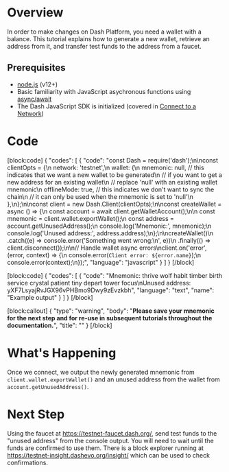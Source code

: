 # Overview

In order to make changes on Dash Platform, you need a wallet with a balance. This tutorial explains how to generate a new wallet, retrieve an address from it, and transfer test funds to the address from a faucet.

## Prerequisites
- [node.js](https://nodejs.org/en/) (v12+)
- Basic familiarity with JavaScript asychronous functions using [async/await](https://developer.mozilla.org/en-US/docs/Learn/JavaScript/Asynchronous/Async_await)
- The Dash JavaScript SDK is initialized (covered in [Connect to a Network](tutorial-connecting-to-testnet))

# Code
[block:code]
{
  "codes": [
    {
      "code": "const Dash = require('dash');\n\nconst clientOpts = {\n  network: 'testnet',\n  wallet: {\n    mnemonic: null, // this indicates that we want a new wallet to be generated\n                    // if you want to get a new address for an existing wallet\n                    // replace 'null' with an existing wallet mnemonic\n    offlineMode: true,  // this indicates we don't want to sync the chain\n                        // it can only be used when the mnemonic is set to 'null'\n  },\n};\n\nconst client = new Dash.Client(clientOpts);\n\nconst createWallet = async () => {\n  const account = await client.getWalletAccount();\n\n  const mnemonic = client.wallet.exportWallet();\n  const address = account.getUnusedAddress();\n  console.log('Mnemonic:', mnemonic);\n  console.log('Unused address:', address.address);\n};\n\ncreateWallet()\n  .catch((e) => console.error('Something went wrong:\\n', e))\n  .finally(() => client.disconnect());\n\n// Handle wallet async errors\nclient.on('error', (error, context) => {\n  console.error(`Client error: ${error.name}`);\n  console.error(context);\n});",
      "language": "javascript"
    }
  ]
}
[/block]

[block:code]
{
  "codes": [
    {
      "code": "Mnemonic: thrive wolf habit timber birth service crystal patient tiny depart tower focus\nUnused address: yXF7LsyajRvJGX96vPHBmo9Dwy9zEvzkbh",
      "language": "text",
      "name": "Example output"
    }
  ]
}
[/block]

[block:callout]
{
  "type": "warning",
  "body": "**Please save your mnemonic for the next step and for re-use in subsequent tutorials throughout the documentation.**",
  "title": ""
}
[/block]
# What's Happening

Once we connect, we output the newly generated mnemonic from `client.wallet.exportWallet()` and an unused address from the wallet from `account.getUnusedAddress()`.

# Next Step

Using the faucet at https://testnet-faucet.dash.org/, send test funds to the "unused address" from the console output. You will need to wait until the funds are confirmed to use them. There is a block explorer running at https://testnet-insight.dashevo.org/insight/ which can be used to check confirmations.